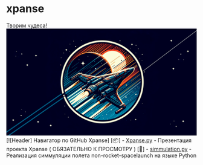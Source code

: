 # xpanse
Творим чудеса!
[![Header](https://github.com/plzZarbotay/xpanse/blob/main/image.png)](https://github.com/plzZarbotay/xpanse)
[![Header] Навигатор по GitHub Xpanse]
[📦] - [Xpanse.py]([https://github.com/plzZarbotay/xpanse/simmulation.py](https://github.com/plzZarbotay/xpanse/blob/main/Xpanse.pdf)) - Презентация проекта Xpanse ( ОБЯЗАТЕЛЬНО К ПРОСМОТРУ )
[🎉] - [simmulation.py](https://github.com/plzZarbotay/xpanse/simmulation.py) - Реализация симмуляции полета non-rocket-spacelaunch на языке Python 
